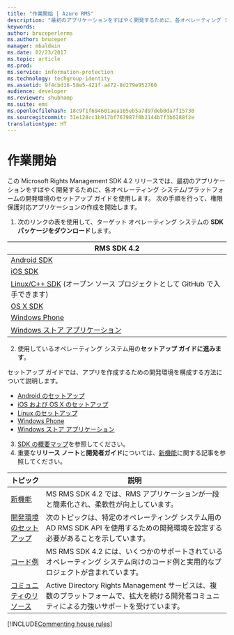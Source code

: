 ```yaml
---
title: "作業開始 | Azure RMS"
description: "最初のアプリケーションをすばやく開発するために、各オペレーティング システム/プラットフォームの開発環境のセットアップ ガイドを使用します。"
keywords: 
author: bruceperlerms
ms.author: bruceper
manager: mbaldwin
ms.date: 02/23/2017
ms.topic: article
ms.prod: 
ms.service: information-protection
ms.technology: techgroup-identity
ms.assetid: 9f4cbd16-58e5-421f-a472-8d279e952760
audience: developer
ms.reviewer: shubhamp
ms.suite: ems
ms.openlocfilehash: 18c9f1f694601aea105eb5a7d97deb0da7f15730
ms.sourcegitcommit: 31e128cc1b917bf767987f0b2144b7f3b6288f2e
translationtype: HT
---
```

# <a name="get-started"></a>作業開始

この Microsoft Rights Management SDK 4.2 リリースでは、最初のアプリケーションをすばやく開発するために、各オペレーティング システム/プラットフォームの開発環境のセットアップ ガイドを使用します。 次の手順を行って、権限保護対応アプリケーションの作成を開始します。

1. 次のリンクの表を使用して、ターゲット オペレーティング システムの **SDK パッケージをダウンロード**します。

  |RMS SDK 4.2|
  |---------------|
  |[Android SDK](http://Go.Microsoft.Com/FWLink/p/?LinkId=404271)|
  |[iOS SDK](http://Go.Microsoft.Com/FWLink/p/?LinkId=404272)|
  |[Linux/C++ SDK](https://github.com/AzureAD/rms-sdk-for-cpp) (オープン ソース プロジェクトとして GitHub で入手できます)|
  |[OS X SDK](http://Go.Microsoft.Com/FWLink/p/?LinkId=404273)|
  |[Windows Phone](http://go.microsoft.com/fwlink/p/?LinkId=524758)|
  |[Windows ストア アプリケーション](http://go.microsoft.com/fwlink/p/?LinkID=526163)|

2. 使用しているオペレーティング システム用の**セットアップ ガイドに進みます**。

  セットアップ ガイドでは、アプリを作成するための開発環境を構成する方法について説明します。
  - [Android のセットアップ](android-sdk.md)
  - [iOS および OS X のセットアップ](ios-sdk.md)          
  - [Linux のセットアップ](linux-setup.md)              
  - [Windows Phone](windows-phone-apps.md)     
  - [Windows ストア アプリケーション](winrt-sdk.md)

3. [SDK の概要マップ](api-reference-4-2.md)を参照してください。
4. 重要な**リリース ノート**と**開発者ガイド**については、[新機能](release-notes.md)に関する記事を参照してください。

  |トピック|説明|
  |-----|-----------|
  |[新機能](release-notes.md)|MS RMS SDK 4.2 では、RMS アプリケーションが一段と簡素化され、柔軟性が向上しています。|
  |[開発環境のセットアップ](setup-developer-environment.md)|次のトピックは、特定のオペレーティング システム用の AD RMS SDK API を使用するための開発環境を設定する必要があることを示しています。|
  |[コード例](code-examples.md)|MS RMS SDK 4.2 には、いくつかのサポートされているオペレーティング システム向けのコード例と実用的なプロジェクトが含まれています。|
  |[コミュニティのリソース](community-resources.md)|Active Directory Rights Management サービスは、複数のプラットフォームで、拡大を続ける開発者コミュニティによる力強いサポートを受けています。|

[!INCLUDE[Commenting house rules](../includes/houserules.md)]